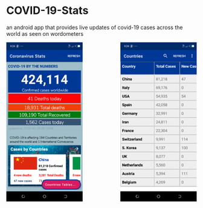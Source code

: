 # COVID-19-Stats
an android app that provides live updates of covid-19 cases across the world as seen on wordometers

<img src="screenshots/home.png" alt="home" height="60%" width="40%" align="left" /> 
<img src="screenshots/table.png" alt="others" height="60%" width="40%" align="right" />
